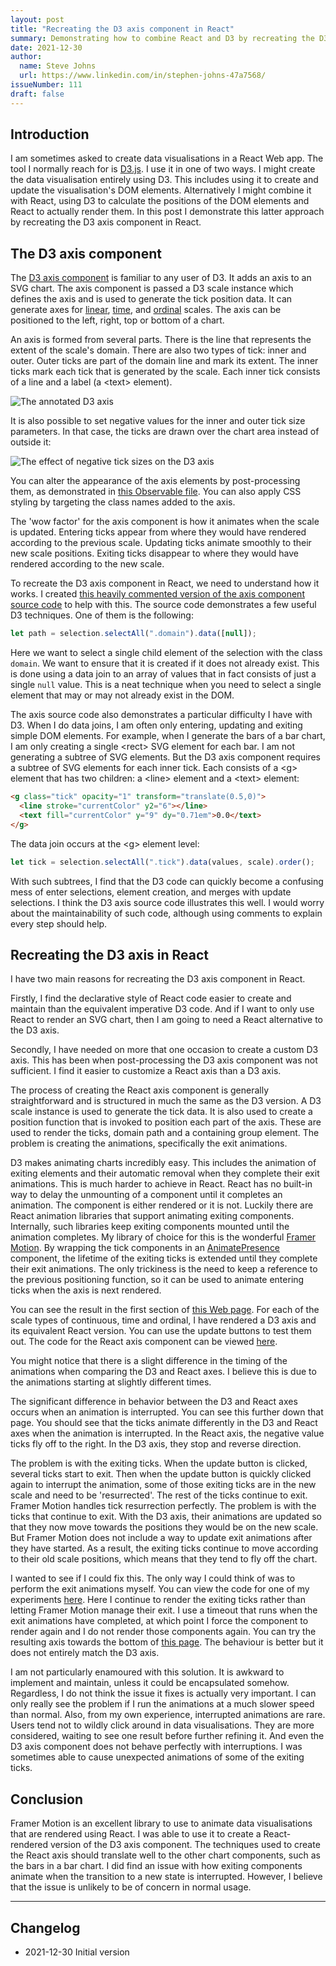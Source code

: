 ```yaml
---
layout: post
title: "Recreating the D3 axis component in React"
summary: Demonstrating how to combine React and D3 by recreating the D3 axis component in React.
date: 2021-12-30
author:
  name: Steve Johns
  url: https://www.linkedin.com/in/stephen-johns-47a7568/
issueNumber: 111
draft: false
---
```


## Introduction

I am sometimes asked to create data visualisations in a React Web app. The tool I normally reach for is [D3.js](https://d3js.org/). I use it in one of two ways. I might create the data visualisation entirely using D3. This includes using it to create and update the visualisation's DOM elements. Alternatively I might combine it with React, using D3 to calculate the positions of the DOM elements and React to actually render them. In this post I demonstrate this latter approach by recreating the D3 axis component in React.

## The D3 axis component

The [D3 axis component](https://github.com/d3/d3-axis) is familiar to any user of D3. It adds an axis to an SVG chart. The axis component is passed a D3 scale instance which defines the axis and is used to generate the tick position data. It can generate axes for [linear](https://github.com/d3/d3-scale#linear-scales), [time](https://github.com/d3/d3-scale#time-scales), and [ordinal](https://github.com/d3/d3-scale#ordinal-scales) scales. The axis can be positioned to the left, right, top or bottom of a chart.

An axis is formed from several parts. There is the line that represents the extent of the scale's domain. There are also two types of tick: inner and outer. Outer ticks are part of the domain line and mark its extent. The inner ticks mark each tick that is generated by the scale. Each inner tick consists of a line and a label (a \<text\> element).

![](/images/2021-12-30-recreating-the-d3-axis-component-in-react/d3-axis-positive-2x.png "The annotated D3 axis")

It is also possible to set negative values for the inner and outer tick size parameters. In that case, the ticks are drawn over the chart area instead of outside it:

![](/images/2021-12-30-recreating-the-d3-axis-component-in-react/d3-axis-negative-2x.png "The effect of negative tick sizes on the D3 axis")

You can alter the appearance of the axis elements by post-processing them, as demonstrated in [this Observable file](https://observablehq.com/@d3/styled-axes). You can also apply CSS styling by targeting the class names added to the axis.

The 'wow factor' for the axis component is how it animates when the scale is updated. Entering ticks appear from where they would have rendered according to the previous scale. Updating ticks animate smoothly to their new scale positions. Exiting ticks disappear to where they would have rendered according to the new scale.

To recreate the D3 axis component in React, we need to understand how it works. I created [this heavily commented version of the axis component source code](https://gist.github.com/stevejay/ced5619964a87f0e135c1baa142915dc) to help with this. The source code demonstrates a few useful D3 techniques. One of them is the following:

```javascript
let path = selection.selectAll(".domain").data([null]);
```

Here we want to select a single child element of the selection with the class `domain`. We want to ensure that it is created if it does not already exist. This is done using a data join to an array of values that in fact consists of just a single `null` value. This is a neat technique when you need to select a single element that may or may not already exist in the DOM.

The axis source code also demonstrates a particular difficulty I have with D3. When I do data joins, I am often only entering, updating and exiting simple DOM elements. For example, when I generate the bars of a bar chart, I am only creating a single \<rect\> SVG element for each bar. I am not generating a subtree of SVG elements. But the D3 axis component requires a subtree of SVG elements for each inner tick. Each consists of a \<g\> element that has two children: a \<line\> element and a \<text\> element:

```html
<g class="tick" opacity="1" transform="translate(0.5,0)">
  <line stroke="currentColor" y2="6"></line>
  <text fill="currentColor" y="9" dy="0.71em">0.0</text>
</g>
```

The data join occurs at the \<g> element level:

```javascript
let tick = selection.selectAll(".tick").data(values, scale).order();
```

With such subtrees, I find that the D3 code can quickly become a confusing mess of enter selections, element creation, and merges with update selections. I think the D3 axis source code illustrates this well. I would worry about the maintainability of such code, although using comments to explain every step should help.

## Recreating the D3 axis in React

I have two main reasons for recreating the D3 axis component in React.

Firstly, I find the declarative style of React code easier to create and maintain than the equivalent imperative D3 code. And if I want to only use React to render an SVG chart, then I am going to need a React alternative to the D3 axis.

Secondly, I have needed on more that one occasion to create a custom D3 axis. This has been when post-processing the D3 axis component was not sufficient. I find it easier to customize a React axis than a D3 axis.

The process of creating the React axis component is generally straightforward and is structured in much the same as the D3 version. A D3 scale instance is used to generate the tick data. It is also used to create a position function that is invoked to position each part of the axis. These are used to render the ticks, domain path and a containing group element. The problem is creating the animations, specifically the exit animations.

D3 makes animating charts incredibly easy. This includes the animation of exiting elements and their automatic removal when they complete their exit animations. This is much harder to achieve in React. React has no built-in way to delay the unmounting of a component until it completes an animation. The component is either rendered or it is not. Luckily there are React animation libraries that support animating exiting components. Internally, such libraries keep exiting components mounted until the animation completes. My library of choice for this is the wonderful [Framer Motion](https://www.framer.com/motion/). By wrapping the tick components in an [AnimatePresence](https://www.framer.com/docs/animate-presence/) component, the lifetime of the exiting ticks is extended until they complete their exit animations. The only trickiness is the need to keep a reference to the previous positioning function, so it can be used to animate entering ticks when the axis is next rendered.

You can see the result in the first section of [this Web page](https://dataviz.middle-engine.com/axis). For each of the scale types of continuous, time and ordinal, I have rendered a D3 axis and its equivalent React version. You can use the update buttons to test them out. The code for the React axis component can be viewed [here](https://github.com/stevejay/react-and-d3/blob/80e9156d5a7f7239ecb3cac2cfc3391487b6bcdc/src/SvgAxis.tsx).

You might notice that there is a slight difference in the timing of the animations when comparing the D3 and React axes. I believe this is due to the animations starting at slightly different times.

The significant difference in behavior between the D3 and React axes occurs when an animation is interrupted. You can see this further down that page. You should see that the ticks animate differently in the D3 and React axes when the animation is interrupted. In the React axis, the negative value ticks fly off to the right. In the D3 axis, they stop and reverse direction.

The problem is with the exiting ticks. When the update button is clicked, several ticks start to exit. Then when the update button is quickly clicked again to interrupt the animation, some of those exiting ticks are in the new scale and need to be 'resurrected'. The rest of the ticks continue to exit. Framer Motion handles tick resurrection perfectly. The problem is with the ticks that continue to exit. With the D3 axis, their animations are updated so that they now move towards the positions they would be on the new scale. But Framer Motion does not include a way to update exit animations after they have started. As a result, the exiting ticks continue to move according to their old scale positions, which means that they tend to fly off the chart.

I wanted to see if I could fix this. The only way I could think of was to perform the exit animations myself. You can view the code for one of my experiments [here](https://github.com/stevejay/react-and-d3/blob/80e9156d5a7f7239ecb3cac2cfc3391487b6bcdc/src/SvgAxisNoExit.tsx). Here I continue to render the exiting ticks rather than letting Framer Motion manage their exit. I use a timeout that runs when the exit animations have completed, at which point I force the component to render again and I do not render those components again. You can try the resulting axis towards the bottom of [this page](https://dataviz.middle-engine.com/axis). The behaviour is better but it does not entirely match the D3 axis.

I am not particularly enamoured with this solution. It is awkward to implement and maintain, unless it could be encapsulated somehow. Regardless, I do not think the issue it fixes is actually very important. I can only really see the problem if I run the animations at a much slower speed than normal. Also, from my own experience, interrupted animations are rare. Users tend not to wildly click around in data visualisations. They are more considered, waiting to see one result before further refining it. And even the D3 axis component does not behave perfectly with interruptions. I was sometimes able to cause unexpected animations of some of the exiting ticks.

## Conclusion

Framer Motion is an excellent library to use to animate data visualisations that are rendered using React. I was able to use it to create a React-rendered version of the D3 axis component. The techniques used to create the React axis should translate well to the other chart components, such as the bars in a bar chart. I did find an issue with how exiting components animate when the transition to a new state is interrupted. However, I believe that the issue is unlikely to be of concern in normal usage.

---

## Changelog

- 2021-12-30 Initial version

